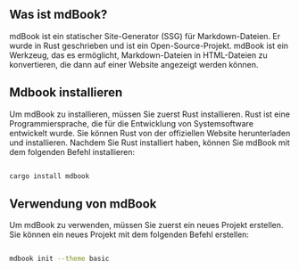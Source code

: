 ## Was ist mdBook?
mdBook ist ein statischer Site-Generator (SSG) für Markdown-Dateien. Er wurde in Rust geschrieben und ist ein Open-Source-Projekt. mdBook ist ein Werkzeug, das es ermöglicht, Markdown-Dateien in HTML-Dateien zu konvertieren, die dann auf einer Website angezeigt werden können. 

## Mdbook installieren 

Um mdBook zu installieren, müssen Sie zuerst Rust installieren. Rust ist eine Programmiersprache, die für die Entwicklung von Systemsoftware entwickelt wurde. Sie können Rust von der offiziellen Website herunterladen und installieren. Nachdem Sie Rust installiert haben, können Sie mdBook mit dem folgenden Befehl installieren:

```bash

cargo install mdbook

```


## Verwendung von mdBook

Um mdBook zu verwenden, müssen Sie zuerst ein neues Projekt erstellen. Sie können ein neues Projekt mit dem folgenden Befehl erstellen:

```bash

mdbook init --theme basic

```
